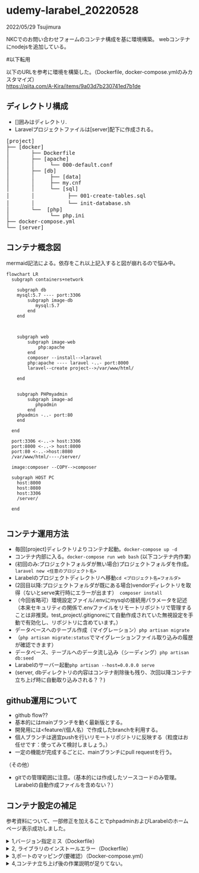 # udemy-larabel_20220528

2022/05/29 Tsujimura

NKCでのお問い合わせフォームのコンテナ構成を基に環境構築。
webコンテナにnodejsを追加している。

#以下転用



以下のURLを参考に環境を構築した。（Dockerfile, docker-compose.ymlのみカスタマイズ）</br>
https://qiita.com/A-Kira/items/9a03d7b230741ed7b1de


## ディレクトリ構成
- []囲みはディレクトリ.
- Laravelプロジェクトファイルは[server]配下に作成される。

<pre>
[project]
├── [docker]
│       ├── Dockerfile
│       ├── [apache]
│       │     └── 000-default.conf
│       ├── [db]
│       │     ├── [data]
│       │     ├── my.cnf
│       │     └── [sql]
│       │  　       ├── 001-create-tables.sql  
│       │ 　        └── init-database.sh     
│       └──  [php]                         
│             └── php.ini                 
├── docker-compose.yml                    
└── [server]                              
</pre>
## コンテナ概念図
mermaid記法による。依存をこれ以上記入すると図が崩れるので悩み中。
```mermaid
flowchart LR
  subgraph containers+network
    
    subgraph db 
    mysql:5.7 ---- port:3306
        subgraph image-db
           mysql:5.7
        end
    end
    
    
        
    subgraph web
        subgraph image-web
            php:apache
        end
        composer --install-->laravel
        php:apache ---- laravel -..- port:8000
        laravel--create project-->/var/www/html/

    end
   
    
    subgraph PHPmyadmin
        subgraph image-ad
           phpadmin        
        end
    phpadmin -..- port:80 
    end
    
  end
  
  port:3306 <-..-> host:3306
  port:8000 <-..-> host:8000
  port:80 <-..->host:8080
  /var/www/html/----/server/
  
  image:composer --COPY-->composer
  
  subgraph HOST PC
    host:8000
    host:8080
    host:3306
    /server/

  end
    

```
## コンテナ運用方法
- 毎回[project]ディレクトリよりコンテナ起動。`docker-compose up -d`
- コンテナ内部に入る。`docker-compose run web bash`
(以下コンテナ内作業)
- (初回のみ:プロジェクトフォルダが無い場合)プロジェクトフォルダを作成。`laravel new <任意のプロジェクト名>`
- Larabelのプロジェクトディレクトリへ移動`cd <プロジェクト名=フォルダ>`
- (2回目以降:プロジェクトフォルダが既にある場合)vendorディレクトリを取得（ないとserve実行時にエラーが出ます）　`composer install`
- （今回省略可）環境設定ファイル/.envにmysqlの接続用パラメータを記述（本来セキュリティの関係で.envファイルをリモートリポジトリで管理することは非推奨。test_project/.gitignoreにて自動作成されていた無視設定を手動で有効化し、リポジトリに含めています。）
- データべースへのテーブル作成（マイグレーション）`php artisan migrate`
- （`php artisan migrate:status`でマイグレーションファイル取り込みの履歴が確認できます）
- データベース、テーブルへのデータ流し込み（シーディング）`php artisan db:seed`
- Larabelのサーバー起動`php artisan --host=0.0.0.0 serve`
- (server, dbディレクトリの内容はコンテナ削除後も残り、次回以降コンテナ立ち上げ時に自動取り込みされる？？)



## github運用について
- github flow??
- 基本的にはmainブランチを動く最新版とする。
- 開発用には<feature/(個人名）で作成したbranchを利用する。
- 個人ブランチは適宜pushを行いリモートリポジトリに反映する（粒度はお任せです：使ってみて検討しましょう。）
- 一定の機能が完成するごとに、mainブランチにpull requestを行う。

（その他）
- gitでの管理範囲に注意。（基本的には作成したソースコードのみ管理。Larabelの自動作成ファイルを含めない？）


## コンテナ設定の補足
参考資料について、一部修正を加えることでphpadminおよびLarabelのホームページ表示成功しました。

<details><summary>
1,バージョン指定ミス（Dockerfile）
</summary>
  <ul>
<li> その１：正規表現(^,*)が正しくない（windowsだから？）</li>
<li> その２：Larabel/installerにはバージョン4系までしかない。（エラーメッセージより）</li>
  </ul>
誤）
  <code>
  RUN composer global require "laravel/installer=~8.*"`
  </code></br>
  正）
  <code>
  RUN composer global require "laravel/installer=4.*"
  </code></br>
　or
  <code>
  RUN composer global require laravel/installer
  </code></br>
</details>

<details><summary>
2, ライブラリのインストールエラー（Dockerfile）
</summary>
  <pre>
  && docker-php-ext-install zip pdo_mysql mysqli \
  にてエラー発生。libzipがどうのこうの。
  直上に以下を追加。https://qiita.com/Taki_Kazuya/items/454f399fb7e0e72fbd18
  && apt-get install -y libzip-dev\
  </pre>
</details>


<details><summary>
3,ポートのマッピング(要確認）（Docker-compose.yml）
</summary>
Webコンテナのポート指定。
厳密には誤では無いと考えられるが、Larabelで利用するデフォルトのコンテナ側ポートが8000なので、ひとまずの動作確認では以下の方が良いかと。
<pre>
 参考資料）
`- 80:80`
修正）
- 8000:8000
</pre>
追記）Webサーバーで80番ポートを指定した場合、既に使われている扱いとなり81番が代わりに使われる。
<pre>
  root@b836ab74001d:/var/www/html/test_project# php artisan --host=0.0.0.0:80 serve
  Starting Laravel development server: http://0.0.0.0:80
  [Tue May 17 12:41:57 2022] Failed to listen on 0.0.0.0:80 (reason: Address already in use)
  Starting Laravel development server: http://0.0.0.0:81
  [Tue May 17 12:41:58 2022] PHP 7.4.29 Development Server (http://0.0.0.0:81) started`
  </pre>
</details>


<details><summary>
4,コンテナ立ち上げ後の作業説明が足りてない。
</summary>
https://qiita.com/A-Kira/items/9a03d7b230741ed7b1de
今回の参考URLの「6. Laravelプロジェクト作成」、以下が正となる。
<pre>
% docker起動
$ docker-compose up -d

% webコンテナに入ります
$ docker-compose exec web bash

% Laravelプロジェクト作成
$ laravel new <任意のプロジェクト名>

$ cd <プロジェクト名=フォルダ>
$ php artisan serve

(余談：最後の行、より確実に動くのはこちら）
php artisan --host=0.0.0.0 serve
</pre>
</details>
